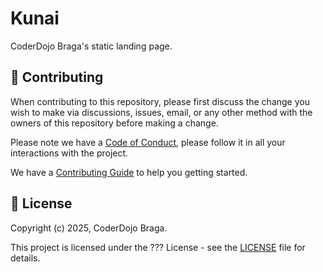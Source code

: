 <!-- To add a badge -->
<!-- [name]: url||link-to.file  -->

[contributing]: CONTRIBUTING.md
[code_of_conduct]: CODE_OF_CONDUCT.md
[license]: LICENSE.txt

# Kunai

CoderDojo Braga's static landing page.

## 🤝 Contributing

When contributing to this repository, please first discuss the change you wish
to make via discussions, issues, email, or any other method with the owners of this
repository before making a change.

Please note we have a [Code of Conduct](CODE_OF_CONDUCT.md), please follow it
in all your interactions with the project.

We have a [Contributing Guide][contributing] to help you getting started.

## 📝 License

Copyright (c) 2025, CoderDojo Braga.

This project is licensed under the ??? License - see the [LICENSE][license]
file for details.
